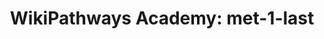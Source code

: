 ---
authors:
- JPippi
description: Test Pathway
last-edited: 2022-02-06
organisms:
- Homo sapiens
redirect_from:
- /index.php/Pathway:WP5164
- /instance/WP5164
revision: null
schema-jsonld:
- '@context': https://schema.org/
  '@id': https://wikipathways.github.io/pathways/WP5164.html
  '@type': Dataset
  creator:
    '@type': Organization
    name: WikiPathways
  description: Test Pathway
  keywords:
  - (S)-2,3-Epoxysqualene
  - 7-Dehydrocholesterol
  - Acetyl-CoA
  - CYP51A1
  - DHCR7
  - Dimethylallyl pyrophosphate
  - FDFT1
  - FDPS
  - Geranyl-PP
  - HMG-CoA
  - HMGCR
  - HMGCS1
  - IDI1
  - LSS
  - Lanosterin
  - Lathosterol
  - MSMO1
  - MVD
  - MVK
  - Mevalonic acid
  - Mevalonic acid 5-pyrophosphate
  - Mevalonic acid-5P
  - NSDHL
  - PMVK
  - SC5DL
  - SQLE
  - Squalene
  - cholesterol
  - farnesyl pyrophosphate
  - isopentenyl pyrophosphate
  license: CC0
  name: 'WikiPathways Academy: met-1-last'
seo: CreativeWork
title: 'WikiPathways Academy: met-1-last'
wpid: WP5164
---